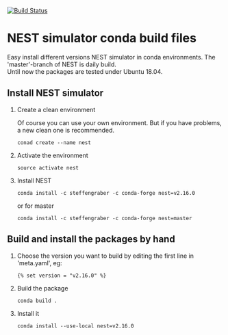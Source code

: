 [![Build Status](https://travis-ci.org/steffengraber/conda-nest.svg?branch=master)](https://travis-ci.org/steffengraber/conda-nest)


# NEST simulator conda build files

Easy install different versions NEST simulator in conda environments.
The 'master'-branch of NEST is daily build.  
Until now the packages are tested under Ubuntu 18.04.

## Install NEST simulator

1.  Create a clean environment

    Of course you can use your own environment. But if you have problems, a new clean one is recommended.

        conad create --name nest


2.  Activate the environment

        source activate nest

3.  Install NEST

        conda install -c steffengraber -c conda-forge nest=v2.16.0

    or for master

        conda install -c steffengraber -c conda-forge nest=master


## Build and install the packages by hand

1.  Choose the version you want to build by editing the first line in
    'meta.yaml', eg:

        {% set version = "v2.16.0" %}

2.  Build the package

        conda build .

3.  Install it

        conda install --use-local nest=v2.16.0
